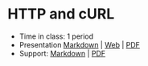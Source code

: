 # HTTP and cURL

- Time in class: 1 period
- Presentation [Markdown](./PRESENTATION.md) |
  [Web](https://heig-vd-dai-course.github.io/heig-vd-dai-course/20-http-and-curl/)
  |
  [PDF](https://heig-vd-dai-course.github.io/heig-vd-dai-course/20-http-and-curl/20-http-and-curl-presentation.pdf)<!-- | [Video (in French)]() -->
- Support: [Markdown](./SUPPORT.md) |
  [PDF](https://heig-vd-dai-course.github.io/heig-vd-dai-course/20-http-and-curl/20-http-and-curl-support.pdf)
